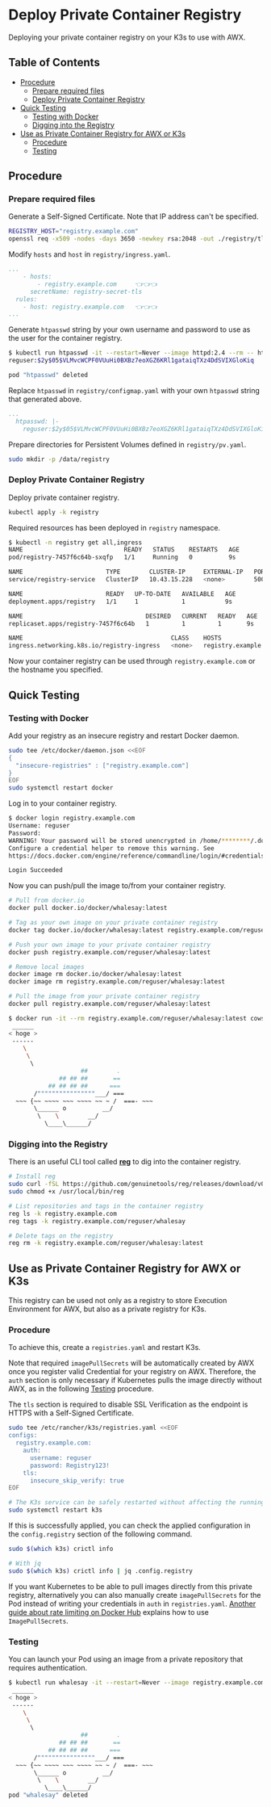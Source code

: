 <!-- omit in toc -->
# Deploy Private Container Registry

Deploying your private container registry on your K3s to use with AWX.

<!-- omit in toc -->
## Table of Contents

- [Procedure](#procedure)
  - [Prepare required files](#prepare-required-files)
  - [Deploy Private Container Registry](#deploy-private-container-registry-1)
- [Quick Testing](#quick-testing)
  - [Testing with Docker](#testing-with-docker)
  - [Digging into the Registry](#digging-into-the-registry)
- [Use as Private Container Registry for AWX or K3s](#use-as-private-container-registry-for-awx-or-k3s)
  - [Procedure](#procedure-1)
  - [Testing](#testing)

## Procedure

### Prepare required files

Generate a Self-Signed Certificate. Note that IP address can't be specified.

<!-- shell: instance: generate certificates -->
```bash
REGISTRY_HOST="registry.example.com"
openssl req -x509 -nodes -days 3650 -newkey rsa:2048 -out ./registry/tls.crt -keyout ./registry/tls.key -subj "/CN=${REGISTRY_HOST}/O=${REGISTRY_HOST}" -addext "subjectAltName = DNS:${REGISTRY_HOST}"
```

Modify `hosts` and `host` in `registry/ingress.yaml`.

```yaml
...
    - hosts:
        - registry.example.com     👈👈👈
      secretName: registry-secret-tls
  rules:
    - host: registry.example.com   👈👈👈
...
```

Generate `htpasswd` string by your own username and password to use as the user for the container registry.

```bash
$ kubectl run htpasswd -it --restart=Never --image httpd:2.4 --rm -- htpasswd -nbB reguser Registry123!
reguser:$2y$05$VLMvcWCPF0VUuHi0BXBz7eoXGZ6KRl1gataiqTXz4DdSVIXGloKiq

pod "htpasswd" deleted
```

Replace `htpasswd` in `registry/configmap.yaml` with your own `htpasswd` string that generated above.

```yaml
...
  htpasswd: |-
    reguser:$2y$05$VLMvcWCPF0VUuHi0BXBz7eoXGZ6KRl1gataiqTXz4DdSVIXGloKiq   👈👈👈
```

Prepare directories for Persistent Volumes defined in `registry/pv.yaml`.

<!-- shell: instance: create directories -->
```bash
sudo mkdir -p /data/registry
```

### Deploy Private Container Registry

Deploy private container registry.

<!-- shell: instance: deploy -->
```bash
kubectl apply -k registry
```

Required resources has been deployed in `registry` namespace.

<!-- shell: instance: get resources -->
```bash
$ kubectl -n registry get all,ingress
NAME                            READY   STATUS    RESTARTS   AGE
pod/registry-7457f6c64b-sxqfp   1/1     Running   0          9s

NAME                       TYPE        CLUSTER-IP     EXTERNAL-IP   PORT(S)    AGE
service/registry-service   ClusterIP   10.43.15.228   <none>        5000/TCP   9s

NAME                       READY   UP-TO-DATE   AVAILABLE   AGE
deployment.apps/registry   1/1     1            1           9s

NAME                                  DESIRED   CURRENT   READY   AGE
replicaset.apps/registry-7457f6c64b   1         1         1       9s

NAME                                         CLASS    HOSTS                  ADDRESS         PORTS     AGE
ingress.networking.k8s.io/registry-ingress   <none>   registry.example.com   192.168.0.221   80, 443
```

Now your container registry can be used through `registry.example.com` or the hostname you specified.

## Quick Testing

### Testing with Docker

Add your registry as an insecure registry and restart Docker daemon.

```bash
sudo tee /etc/docker/daemon.json <<EOF
{
  "insecure-registries" : ["registry.example.com"]
}
EOF
sudo systemctl restart docker
```

Log in to your container registry.

```bash
$ docker login registry.example.com
Username: reguser
Password: 
WARNING! Your password will be stored unencrypted in /home/********/.docker/config.json.
Configure a credential helper to remove this warning. See
https://docs.docker.com/engine/reference/commandline/login/#credentials-store

Login Succeeded
```

Now you can push/pull the image to/from your container registry.

```bash
# Pull from docker.io
docker pull docker.io/docker/whalesay:latest

# Tag as your own image on your private container registry
docker tag docker.io/docker/whalesay:latest registry.example.com/reguser/whalesay:latest

# Push your own image to your private container registry
docker push registry.example.com/reguser/whalesay:latest
```

```bash
# Remove local images
docker image rm docker.io/docker/whalesay:latest
docker image rm registry.example.com/reguser/whalesay:latest

# Pull the image from your private container registry
docker pull registry.example.com/reguser/whalesay:latest
```

```bash
$ docker run -it --rm registry.example.com/reguser/whalesay:latest cowsay hoge
 ______ 
< hoge >
 ------ 
    \
     \
      \     
                    ##        .            
              ## ## ##       ==            
           ## ## ## ##      ===            
       /""""""""""""""""___/ ===        
  ~~~ {~~ ~~~~ ~~~ ~~~~ ~~ ~ /  ===- ~~~   
       \______ o          __/            
        \    \        __/             
          \____\______/   
```

### Digging into the Registry

There is an useful CLI tool called [**reg**](https://github.com/genuinetools/reg) to dig into the container registry.

```bash
# Install reg
sudo curl -fSL https://github.com/genuinetools/reg/releases/download/v0.16.1/reg-linux-amd64 -o /usr/local/bin/reg
sudo chmod +x /usr/local/bin/reg

# List repositories and tags in the container registry
reg ls -k registry.example.com
reg tags -k registry.example.com/reguser/whalesay

# Delete tags on the registry
reg rm -k registry.example.com/reguser/whalesay:latest
```

## Use as Private Container Registry for AWX or K3s

This registry can be used not only as a registry to store Execution Environment for AWX, but also as a private registry for K3s.

### Procedure

To achieve this, create a `registries.yaml` and restart K3s.

Note that required `imagePullSecrets` will be automatically created by AWX once you register valid Credential for your registry on AWX. Therefore, the `auth` section is only necessary if Kubernetes pulls the image directly without AWX, as in the following [Testing](#testing) procedure.

The `tls` section is required to disable SSL Verification as the endpoint is HTTPS with a Self-Signed Certificate.

<!-- shell: config: insecure registry -->
```bash
sudo tee /etc/rancher/k3s/registries.yaml <<EOF
configs:
  registry.example.com:
    auth:
      username: reguser
      password: Registry123!
    tls:
      insecure_skip_verify: true
EOF

# The K3s service can be safely restarted without affecting the running resources
sudo systemctl restart k3s
```

If this is successfully applied, you can check the applied configuration in the `config.registry` section of the following command.

<!-- shell: config: dump config -->
```bash
sudo $(which k3s) crictl info

# With jq
sudo $(which k3s) crictl info | jq .config.registry
```

If you want Kubernetes to be able to pull images directly from this private registry, alternatively you can also manually create `imagePullSecrets` for the Pod instead of writing your credentials in `auth` in `registries.yaml`. [Another guide about rate limiting on Docker Hub](../tips/dockerhub-rate-limit.md) explains how to use `ImagePullSecrets`.

### Testing

You can launch your Pod using an image from a private repository that requires authentication.

```bash
$ kubectl run whalesay -it --restart=Never --image registry.example.com/reguser/whalesay:latest --rm -- cowsay hoge
 ______ 
< hoge >
 ------ 
    \
     \
      \     
                    ##        .            
              ## ## ##       ==            
           ## ## ## ##      ===            
       /""""""""""""""""___/ ===        
  ~~~ {~~ ~~~~ ~~~ ~~~~ ~~ ~ /  ===- ~~~   
       \______ o          __/            
        \    \        __/             
          \____\______/   
pod "whalesay" deleted
```
